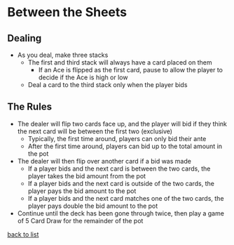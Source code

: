 # Between the Sheets

## Dealing
- As you deal, make three stacks
    - The first and third stack will always have a card placed on them
        - If an Ace is flipped as the first card, pause to allow the player to decide if the Ace is high or low
    - Deal a card to the third stack only when the player bids

## The Rules
- The dealer will flip two cards face up, and the player will bid if they think the next card will be between the first two (exclusive)
    - Typically, the first time around, players can only bid their ante
    - After the first time around, players can bid up to the total amount in the pot
- The dealer will then flip over another card if a bid was made
    - If a player bids and the next card is between the two cards, the player takes the bid amount from the pot
    - If a player bids and the next card is outside of the two cards, the player pays the bid amount to the pot
    - If a player bids and the next card matches one of the two cards, the player pays double the bid amount to the pot
- Continue until the deck has been gone through twice, then play a game of 5 Card Draw for the remainder of the pot 

[back to list](README.md)